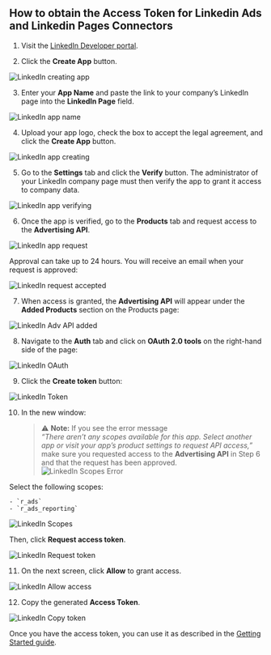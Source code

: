 ## How to obtain the Access Token for Linkedin Ads and Linkedin Pages Connectors

1. Visit the [LinkedIn Developer portal](https://developer.linkedin.com/ ).

2. Click the **Create App** button.

![LinkedIn creating app](/src/Integrations/LinkedIn/res/linkedin_createapp.png)

3. Enter your **App Name** and paste the link to your company’s LinkedIn page into the **LinkedIn Page** field.  

 ![LinkedIn app name](/src/Integrations/LinkedIn/res/linkedin_appname.png)

4. Upload your app logo, check the box to accept the legal agreement, and click the **Create App** button.  

 ![LinkedIn app creating](/src/Integrations/LinkedIn/res/linkedin_create.png)

5. Go to the **Settings** tab and click the **Verify** button. The administrator of your LinkedIn company page must then verify the app to grant it access to company data.  

 ![LinkedIn app verifying](/src/Integrations/LinkedIn/res/linkedin_verify.png)

6. Once the app is verified, go to the **Products** tab and request access to the **Advertising API**.  

 ![LinkedIn app request](/src/Integrations/LinkedIn/res/linkedin_request.png)

   Approval can take up to 24 hours. You will receive an email when your request is approved:  

 ![LinkedIn request accepted](/src/Integrations/LinkedIn/res/linkedin_accepted.png)

7. When access is granted, the **Advertising API** will appear under the **Added Products** section on the Products page:  

 ![LinkedIn Adv API added](/src/Integrations/LinkedIn/res/linkedin_addedapi.png)

8. Navigate to the **Auth** tab and click on **OAuth 2.0 tools** on the right-hand side of the page:  

 ![LinkedIn OAuth](/src/Integrations/LinkedIn/res/linkedin_oauth.png)

9. Click the **Create token** button:

 ![LinkedIn Token](/src/Integrations/LinkedIn/res/linkedin_createtoken.png)

10. In the new window:

    > ⚠️ **Note:** If you see the error message  
    > _“There aren’t any scopes available for this app. Select another app or visit your app’s product settings to request API access,”_  
    > make sure you requested access to the **Advertising API** in Step 6 and that the request has been approved.  
    > ![LinkedIn Scopes Error](/src/Integrations/LinkedIn/res/linkedin_error.png)

   Select the following scopes:

    - `r_ads`
    - `r_ads_reporting`  

   ![LinkedIn Scopes](/src/Integrations/LinkedIn/res/linkedin_scope.png)

   Then, click **Request access token**.  

   ![LinkedIn Request token](/src/Integrations/LinkedIn/res/linkedin_requesttoken.png)

11. On the next screen, click **Allow** to grant access.

 ![LinkedIn Allow access](/src/Integrations/LinkedIn/res/linkedin_allow.png)

12. Copy the generated **Access Token**.

 ![LinkedIn Copy token](/src/Integrations/LinkedIn/res/linkedin_copytoken.png)

Once you have the access token, you can use it as described in the [Getting Started guide](/src/Integrations/LinkedIn/GETTING_STARTED.md).


